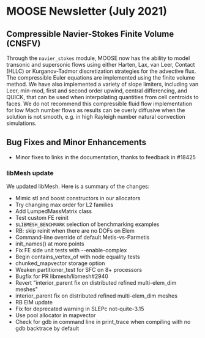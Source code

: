 # MOOSE Newsletter (July 2021)

## Compressible Navier-Stokes Finite Volume (CNSFV)

Through the `navier_stokes` module, MOOSE now has the ability to model transonic
and supersonic flows using either Harten, Lax, van Leer, Contact (HLLC) or
Kurganov-Tadmor discretization strategies for the advective flux. The
compressible Euler equations are implemented using the finite volume method. We
have also implemented a variety of slope limiters, including van Leer, min-mod,
first and second order upwind, central differencing, and QUICK, that can be used
when interpolating quantities from cell centroids to faces. We do not recommend
this compressible fluid flow implementation for low Mach number flows as results
can be overly diffusive when the solution is not smooth, e.g. in high Rayleigh
number natural convection simulations.

## Bug Fixes and Minor Enhancements

- Minor fixes to links in the documentation, thanks to feedback in #18425

### libMesh update

We updated libMesh. Here is a summary of the changes:

  - Mimic stl and boost constructors in our allocators
  - Try changing max order for L2 families
  - Add LumpedMassMatrix class
  - Test custom FE reinit
  - `$LIBMESH_BENCHMARK` selection of benchmarking examples
  - RB: skip reinit when there are no DOFs on Elem
  - Command-line override of default Metis-vs-Parmetis
  - init_names() at more points
  - Fix FE side unit tests with --enable-complex
  - Begin contains_vertex_of with node equality tests
  - chunked_mapvector storage option
  - Weaken partitioner_test for SFC on 8+ processors
  - Bugfix for PR libmesh/libmesh#2940
  - Revert "interior_parent fix on distributed refined multi-elem_dim meshes"
  - interior_parent fix on distributed refined multi-elem_dim meshes
  - RB EIM update
  - Fix for deprecated warning in SLEPc not-quite-3.15
  - Use pool allocator in mapvector
  - Check for gdb in command line in print_trace when compiling with no gdb backtrace by default
